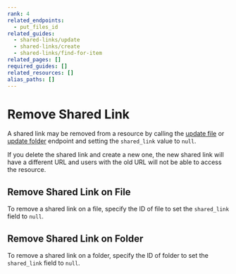 ```yaml
---
rank: 4
related_endpoints:
  - put_files_id
related_guides:
  - shared-links/update
  - shared-links/create
  - shared-links/find-for-item
related_pages: []
required_guides: []
related_resources: []
alias_paths: []
---
```


# Remove Shared Link

A shared link may be removed from a resource by calling the
[update file](endpoint://put_files_id) or
[update folder](endpoint://put_folders_id) endpoint and setting the
`shared_link` value to `null`.

<Message type='warning'>
  If you delete the shared link and create a new one, the new shared link will
  have a different URL and users with the old URL will not be able to access
  the resource.
</Message>

## Remove Shared Link on File

To remove a shared link on a file, specify the ID of file to set the
`shared_link` field to `null`.

<Samples id='put_files_id_shared_link_remove' />

## Remove Shared Link on Folder

To remove a shared link on a folder, specify the ID of folder to set the
`shared_link` field to `null`.

<Samples id='put_folders_id_shared_link_remove' />
